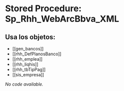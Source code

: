 # Stored Procedure: Sp_Rhh_WebArcBbva_XML

## Usa los objetos:
- [[gen_bancos]]
- [[rhh_DefPlanosBanco]]
- [[rhh_emplea]]
- [[rhh_liqhis]]
- [[rhh_tbTipPag]]
- [[sis_empresa]]

*No code available.*

